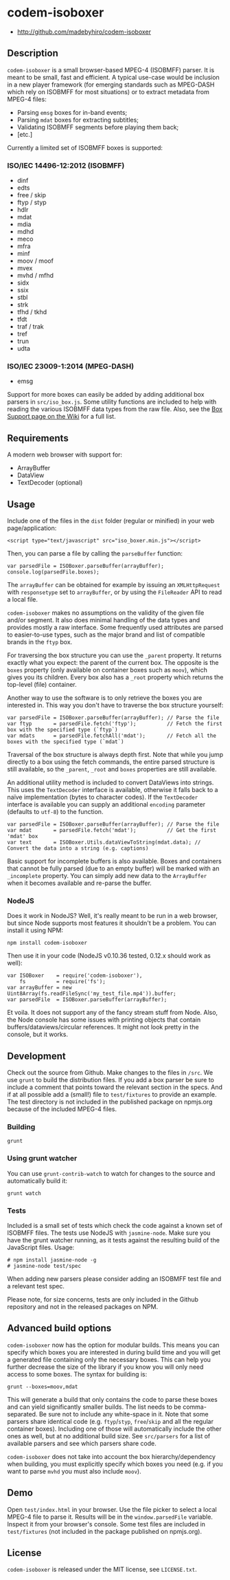 # codem-isoboxer

* http://github.com/madebyhiro/codem-isoboxer

## Description

`codem-isoboxer` is a small browser-based MPEG-4 (ISOBMFF) parser. It is meant to be small, fast and efficient. A typical use-case would be inclusion in a new player framework (for emerging standards such as MPEG-DASH which rely on ISOBMFF for most situations) or to extract metadata from MPEG-4 files:

* Parsing `emsg` boxes for in-band events;
* Parsing `mdat` boxes for extracting subtitles;
* Validating ISOBMFF segments before playing them back;
* [etc.]

Currently a limited set of ISOBMFF boxes is supported:

### ISO/IEC 14496-12:2012 (ISOBMFF)
* dinf
* edts
* free / skip
* ftyp / styp
* hdlr
* mdat
* mdia
* mdhd
* meco
* mfra
* minf
* moov / moof
* mvex
* mvhd / mfhd
* sidx
* ssix
* stbl
* strk
* tfhd / tkhd
* tfdt
* traf / trak
* tref
* trun
* udta

### ISO/IEC 23009-1:2014 (MPEG-DASH)

* emsg

Support for more boxes can easily be added by adding additional box parsers in `src/iso_box.js`. Some utility functions are included to help with reading the various ISOBMFF data types from the raw file. Also, see the [Box Support page on the Wiki](https://github.com/madebyhiro/codem-isoboxer/wiki/Box-support) for a full list.

## Requirements

A modern web browser with support for:

* ArrayBuffer
* DataView
* TextDecoder (optional)

## Usage

Include one of the files in the `dist` folder (regular or minified) in your web page/application:

    <script type="text/javascript" src="iso_boxer.min.js"></script>

Then, you can parse a file by calling the `parseBuffer` function:

    var parsedFile = ISOBoxer.parseBuffer(arrayBuffer);
    console.log(parsedFile.boxes);

The `arrayBuffer` can be obtained for example by issuing an `XMLHttpRequest` with `responsetype` set to `arrayBuffer`, or by using
the `FileReader` API to read a local file.

`codem-isoboxer` makes no assumptions on the validity of the given file and/or segment. It also does minimal handling of the data
types and provides mostly a raw interface. Some frequently used attributes are parsed to easier-to-use types, such as the major
brand and list of compatible brands in the `ftyp` box.

For traversing the box structure you can use the `_parent` property. It returns exactly what you expect: the parent of the
current box. The opposite is the `boxes` property (only available on container boxes such as `moov`), which gives you its children.
Every box also has a `_root` property which returns the top-level (file) container.

Another way to use the software is to only retrieve the boxes you are interested in. This way you don't have to traverse the box
structure yourself:

    var parsedFile = ISOBoxer.parseBuffer(arrayBuffer); // Parse the file
    var ftyp       = parsedFile.fetch('ftyp');          // Fetch the first box with the specified type (`ftyp`)
    var mdats      = parsedFile.fetchAll('mdat');       // Fetch all the boxes with the specified type (`mdat`)

Traversal of the box structure is always depth first. Note that while you jump directly to a box using the fetch commands, the entire parsed structure is still available, so the `_parent`, `_root` and `boxes` properties are still available.

An additional utility method is included to convert DataViews into strings. This uses the `TextDecoder` interface is available,
otherwise it falls back to a naïve implementation (bytes to character codes). If the `TextDecoder` interface is available you can
supply an additional `encoding` parameter (defaults to `utf-8`) to the function.

    var parsedFile = ISOBoxer.parseBuffer(arrayBuffer); // Parse the file
    var mdat       = parsedFile.fetch('mdat');          // Get the first 'mdat' box
    var text       = ISOBoxer.Utils.dataViewToString(mdat.data); // Convert the data into a string (e.g. captions)

Basic support for incomplete buffers is also available. Boxes and containers that cannot be fully parsed (due to an empty buffer)
will be marked with an `_incomplete` property. You can simply add new data to the `ArrayBuffer` when it becomes available and
re-parse the buffer.

### NodeJS

Does it work in NodeJS? Well, it's really meant to be run in a web browser, but since Node supports most features it shouldn't be
a problem. You can install it using NPM:

    npm install codem-isoboxer

Then use it in your code (NodeJS v0.10.36 tested, 0.12.x should work as well):

    var ISOBoxer    = require('codem-isoboxer'),
        fs          = require('fs');
    var arrayBuffer = new Uint8Array(fs.readFileSync('my_test_file.mp4')).buffer;
    var parsedFile  = ISOBoxer.parseBuffer(arrayBuffer);

Et voila. It does not support any of the fancy stream stuff from Node. Also, the Node console has some issues with printing objects
that contain buffers/dataviews/circular references. It might not look pretty in the console, but it works.

## Development

Check out the source from Github. Make changes to the files in `/src`. We use `grunt` to build the distribution files. If you add a box parser be sure to include a comment that points toward the relevant section in the specs. And if at all possible add a (small!) file to `test/fixtures` to provide an example.
The test directory is not included in the published package on npmjs.org because of the included MPEG-4 files.

### Building

    grunt

### Using grunt watcher

You can use `grunt-contrib-watch` to watch for changes to the source and automatically build it:

    grunt watch

### Tests

Included is a small set of tests which check the code against a known set of ISOBMFF files. The tests use NodeJS with `jasmine-node`.
Make sure you have the grunt watcher running, as it tests against the resulting build of the JavaScript files. Usage:

    # npm install jasmine-node -g
    # jasmine-node test/spec

When adding new parsers please consider adding an ISOBMFF test file and a relevant test spec.

Please note, for size concerns, tests are only included in the Github repository and not in the released packages on NPM.

## Advanced build options

`codem-isoboxer` now has the option for modular builds. This means you can specify which boxes you are interested in during build time and you will get a generated file containing only the necessary boxes. This can help you further decrease the size of the library if you know you will only need access to some boxes. The syntax for building is:

    grunt --boxes=moov,mdat

This will generate a build that only contains the code to parse these boxes and can yield significantly smaller builds. The list needs to be comma-separated. Be sure not to include any white-space in it. Note that some parsers share identical code (e.g. `ftyp`/`styp`, `free`/`skip` and all the regular container boxes). Including one of those will automatically include the other ones as well, but at no additional build size. See `src/parsers` for a list of available parsers and see which parsers share code.

`codem-isoboxer` does not take into account the box hierarchy/dependency when building, you must explicitly specify which boxes you need (e.g. if you want to parse `mvhd` you must also include `moov`).

## Demo

Open `test/index.html` in your browser. Use the file picker to select a local MPEG-4 file to parse it. Results will be in the `window.parsedFile` variable. Inspect it from your browser's console. Some test files are included in `test/fixtures` (not included in the package published on npmjs.org).

## License

`codem-isoboxer` is released under the MIT license, see `LICENSE.txt`.
